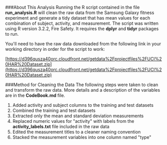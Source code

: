 ###About This Analysis
Running the R script contained in the file **run_analysis.R** will clean the raw
data from the Samsung Galaxy fitness experiment and generate a tidy dataset
that has mean values for each combination of subject, activity, and
measurement. The script was written using R version 3.2.2, Fire Safety. It
requires the **dplyr** and **tidyr** packages to run.

You'll need to have the raw data downloaded from the following link in your 
working directory in order for the script to work:

[https://d396qusza40orc.cloudfront.net/getdata%2Fprojectfiles%2FUCI%20HAR%20Dataset.zip](https://d396qusza40orc.cloudfront.net/getdata%2Fprojectfiles%2FUCI%20HAR%20Dataset.zip)

###Method for Cleaning the Data
The following steps were taken to clean and transform the raw data. More
details and a description of the variables are in the **CodeBook.md** file.

1. Added activity and subject columns to the training and test datasets
2. Combined the training and test datasets
3. Extracted only the mean and standard deviation measurements
4. Replaced numeric values for "activity" with labels from the 
**activity_labels.txt** file included in the raw data
5. Edited the measurement titles to a cleaner naming convention
6. Stacked the measurement variables into one column named "type"